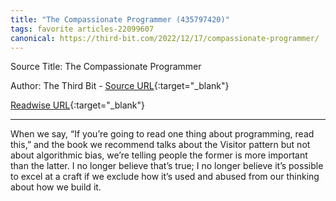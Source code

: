 ```yaml
---
title: "The Compassionate Programmer (435797420)"
tags: favorite articles-22099607
canonical: https://third-bit.com/2022/12/17/compassionate-programmer/
---
```


Source Title: The Compassionate Programmer

Author: The Third Bit - [Source URL](https://third-bit.com/2022/12/17/compassionate-programmer/){:target="_blank"}

[Readwise URL](https://readwise.io/open/435797420){:target="_blank"}

---

When we say, “If you’re going to read one thing about programming, read this,” and the book we recommend talks about the Visitor pattern but not about algorithmic bias, we’re telling people the former is more important than the latter. I no longer believe that’s true; I no longer believe it’s possible to excel at a craft if we exclude how it’s used and abused from our thinking about how we build it.
